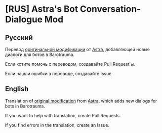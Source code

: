 # [RUS] Astra's Bot Conversation-Dialogue Mod
## Русский
Перевод [оригинальной модификации](https://steamcommunity.com/sharedfiles/filedetails/?id=2465880293) от [Astra](https://steamcommunity.com/id/AstraAegis), добавляющей новые диалоги для ботов в Barotrauma.

Если хотите помочь с переводом, создавайте Pull Request'ы.

Если нашли ошибки в переводе, создавайте Issue.

## English
Translation of [original modification](https://steamcommunity.com/sharedfiles/filedetails/?id=2465880293) from [Astra](https://steamcommunity.com/id/AstraAegis), which adds new dialogs for bots in Barotrauma.

If you want to help with translation, create Pull Requests.

If you find errors in the translation, create an Issue.
